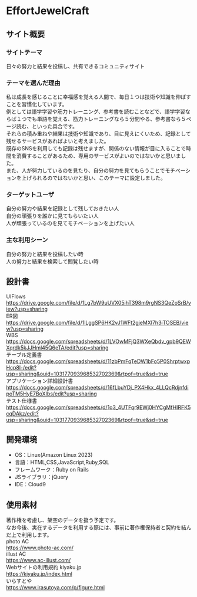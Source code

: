 # EffortJewelCraft

## サイト概要
### サイトテーマ
日々の努力と結果を投稿し、共有できるコミュニティサイト  
### テーマを選んだ理由  
私は成長を感じることに幸福感を覚える人間で、毎日１つは技術や知識を伸ばすことを習慣化しています。  
例としては語学学習や筋力トレーニング、参考書を読むことなどで、語学学習ならば１つでも単語を覚える、筋力トレーニングなら５分間やる、参考書なら５ページ読む、といった具合です。  
それらの積み重ねや結果は技術や知識であり、目に見えにくいため、記録として残せるサービスがあればよいと考えました。  
既存のSNSを利用しても記録は残せますが、関係のない情報が目に入ることで時間を消費することがあるため、専用のサービスがよいのではないかと思いました。  
また、人が努力しているのを見たり、自分の努力を見てもらうことでモチベーションを上げられるのではないかと思い、このテーマに設定しました。  
### ターゲットユーザ  
自分の努力や結果を記録として残しておきたい人  
自分の頑張りを誰かに見てもらいたい人  
人が頑張っているのを見てモチベーションを上げたい人  
### 主な利用シーン  
自分の努力と結果を投稿したい時  
人の努力と結果を検索して閲覧したい時  
## 設計書  
UIFlows  
https://drive.google.com/file/d/1Lg7bW9uUVX05ihT398m9rgNS3QeZoSrB/view?usp=sharing  
ER図  
https://drive.google.com/file/d/1lLggSP6HK2vJ1WFt2gjeMXl7h3iTOSEB/view?usp=sharing  
WBS  
https://docs.google.com/spreadsheets/d/1LVOwMFjQ3WXeQbdv_gpb9QEWXqrdk5kJJHml45Q6eTA/edit?usp=sharing  
テーブル定義書  
https://docs.google.com/spreadsheets/d/11zbPmFqTeDW1bFo5P0ShrptwxpHcp8l-/edit?usp=sharing&ouid=103177093968532702369&rtpof=true&sd=true  
アプリケーション詳細設計書  
https://docs.google.com/spreadsheets/d/16fLbuYDj_PX4Hkx_4LLQcRdjnfdipoTM5HyE7BoXIbs/edit?usp=sharing  
テスト仕様書  
https://docs.google.com/spreadsheets/d/1o3_4UTFqr9EWj0HYCgMfHIRFK5cqDAkz/edit?usp=sharing&ouid=103177093968532702369&rtpof=true&sd=true  
## 開発環境  
- OS：Linux(Amazon Linux 2023)
- 言語：HTML,CSS,JavaScript,Ruby,SQL
- フレームワーク：Ruby on Rails
- JSライブラリ：jQuery
- IDE：Cloud9

## 使用素材  
著作権を考慮し、架空のデータを扱う予定です。  
なお今後、実在するデータを利用する際には、事前に著作権保持者と契約を結んだ上で利用します。  
photo AC  
https://www.photo-ac.com/  
illust AC  
https://www.ac-illust.com/  
Webサイトの利用規約  kiyaku.jp  
https://kiyaku.jp/index.html  
いらすとや  
https://www.irasutoya.com/p/figure.html  